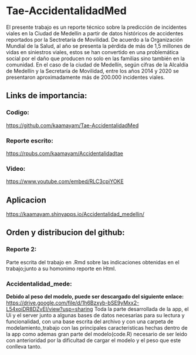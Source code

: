 # Tae-AccidentalidadMed

El presente trabajo es un reporte técnico sobre la predicción de incidentes viales en la Ciudad de Medellin a partir de datos históricos de accidentes reportados por la Sectretaría de Movilidad. De acuerdo a la Organización Mundial de la Salud, al año se presenta la pérdida de más de 1,5 millones de vidas en siniestros viales, estos se han convertido en una problemática social por el daño que producen no solo en las familias sino también en la comunidad. En el caso de la ciudad de Medellín, según cifras de la Alcaldía de Medellín y la Secretaría de Movilidad, entre los años 2014 y 2020 se presentaron aproximadamente más de 200.000 incidentes viales.

## Links de importancia:

### Codigo:
https://github.com/kaamayam/Tae-AccidentalidadMed

### Reporte escrito:
https://rpubs.com/kaamayam/Accidentalidadtae

### Video:
https://www.youtube.com/embed/RLC3cpiYOKE

## Aplicacion
https://kaamayam.shinyapps.io/Accidentalidad_medellin/

## Orden y distribucion del github:

### Reporte 2:
Parte escrita del trabajo en .Rmd sobre las indicaciones obtenidas en el trabajo;junto a su homonimo reporte en Html.

### Accidentalidad_mede:
**Debido al peso del modelo, puede ser descargado del siguiente enlace:** https://drive.google.com/file/d/1h6Bzxyb-bSE9yMxx2-L54xoiDR8DZvEI/view?usp=sharing
Toda la parte desarrollada de la app, el Ui y el server junto a algunas bases de datos necesarias para su lectura y funcionalidad, con una base escrita del archivo y con una carpeta de modelamiento_trabajo con las principales caracteristicas hechas dentro de la app como ademas gran parte del modelo(code.R) necesario de ser leido con anterioridad por la dificultad de cargar el modelo y el peso que este conlleva tanto.

